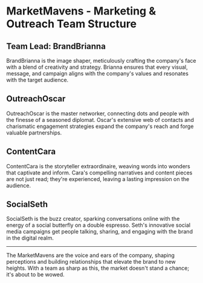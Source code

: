 # MarketMavens - Marketing & Outreach Team Structure

## Team Lead: BrandBrianna
BrandBrianna is the image shaper, meticulously crafting the company's face with a blend of creativity and strategy. Brianna ensures that every visual, message, and campaign aligns with the company's values and resonates with the target audience.

## OutreachOscar
OutreachOscar is the master networker, connecting dots and people with the finesse of a seasoned diplomat. Oscar's extensive web of contacts and charismatic engagement strategies expand the company's reach and forge valuable partnerships.

## ContentCara
ContentCara is the storyteller extraordinaire, weaving words into wonders that captivate and inform. Cara's compelling narratives and content pieces are not just read; they're experienced, leaving a lasting impression on the audience.

## SocialSeth
SocialSeth is the buzz creator, sparking conversations online with the energy of a social butterfly on a double espresso. Seth's innovative social media campaigns get people talking, sharing, and engaging with the brand in the digital realm.

---

The MarketMavens are the voice and ears of the company, shaping perceptions and building relationships that elevate the brand to new heights. With a team as sharp as this, the market doesn't stand a chance; it's about to be wowed.
